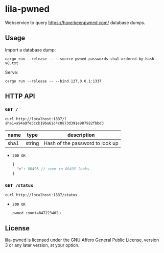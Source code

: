 lila-pwned
==========

Webservice to query https://haveibeenpwned.com/ database dumps.

Usage
-----

Import a database dump:

```
cargo run --release -- --source pwned-passwords-sha1-ordered-by-hash-v8.txt
```

Serve:

```
cargo run --release -- --bind 127.0.0.1:1337
```

HTTP API
--------

### `GET /`

```
curl http://localhost:1337/?sha1=a94a8fe5ccb19ba61c4c0873d391e987982fbbd3
```

name | type | description
--- | --- | ---
sha1 | string | Hash of the password to look up

* `200 OK`

  ```javascript
  {
    "n": 86495 // seen in 86495 leaks
  }
  ```

### `GET /status`

```
curl http://localhost:1337/status
```

* `200 OK`

  ```
  pwned count=847223402u
  ```

License
-------

lila-pwned is licensed under the GNU Affero General Public License,
version 3 or any later version, at your option.
